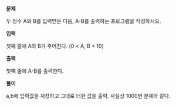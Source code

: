 **문제**

두 정수 A와 B를 입력받은 다음, A-B를 출력하는 프로그램을 작성하시오.


**입력**

첫째 줄에 A와 B가 주어진다. (0 < A, B < 10)


**출력**

첫째 줄에 A-B를 출력한다.


**풀이**

a,b에 입력값을 저장하고 그대로 더한 값을 출력.
사실상 1000번 문제와 같다.